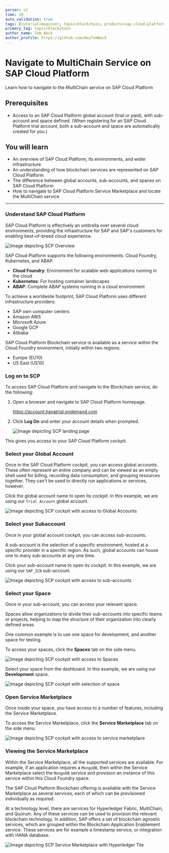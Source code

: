 ```yaml
---
parser: v2
time: 10
auto_validation: true
tags: [tutorial>beginner, topic>blockchain, products>sap-cloud-platform, topic>cloud]
primary_tag: topic>blockchain
author_name: Tom Beck
author_profile: https://github.com/HeyTomBeck
---
```


# Navigate to MultiChain Service on SAP Cloud Platform
<!-- description --> Learn how to navigate to the MultiChain service on SAP Cloud Platform

## Prerequisites
 - Access to an SAP Cloud Platform global account (trial or paid), with sub-account and space defined. (When registering for an SAP Cloud Platform trial account, both a sub-account and space are automatically created for you.)

## You will learn
- An overview of SAP Cloud Platform, its environments, and wider infrastructure
- An understanding of how blockchain services are represented on SAP Cloud Platform
- The difference between global accounts, sub-accounts, and spaces on SAP Cloud Platform
- How to navigate to SAP Cloud Platform Service Marketplace and locate the MultiChain service

---

### Understand SAP Cloud Platform


SAP Cloud Platform is effectively an umbrella over several cloud environments, providing the infrastructure for SAP and SAP's customers for enabling best-of-breed cloud experience.

![Image depicting SCP Overview](08--SCP-Overview.png)

SAP Cloud Platform supports the following environments: Cloud Foundry, Kubernetes, and ABAP.

- **Cloud Foundry**: Environment for scalable web applications running in the cloud
- **Kubernetes**: For hosting container landscapes
- **ABAP**: Complete ABAP systems running in a cloud environment

To achieve a worldwide footprint, SAP Cloud Platform uses different infrastructure providers:

- SAP own computer centers
- Amazon AWS
- Microsoft Azure
- Google GCP
- Alibaba

SAP Cloud Platform Blockchain service is available as a service within the Cloud Foundry environment, initially within two regions:

- Europe (EU10)
- US East (US10)



### Log on to SCP


To access SAP Cloud Platform and navigate to the Blockchain service, do the following:

1. Open a browser and navigate to SAP Cloud Platform homepage.

    <https://account.hanatrial.ondemand.com>

2. Click **Log On** and enter your account details when prompted.

    ![Image depicting SCP landing page](01--SCP-Landing-Page.png)

This gives you access to your SAP Cloud Platform cockpit.


### Select your Global Account


Once in the SAP Cloud Platform cockpit, you can access global accounts. These often represent an entire company and can be viewed as an empty shell used for billing, recording data consumption, and grouping resources together. They can't be used to directly run applications or services, however.

Click the global account name to open its cockpit. In this example, we are using our `Trial Account` global account.

![Image depicting SCP cockpit with access to Global Accounts](02--SCP-Global-Account.png)



### Select your Subaccount


Once in your global account cockpit, you can access sub-accounts.

A sub-account is the selection of a specific environment, hosted at a specific provider in a specific region. As such, global accounts can house one to many sub-accounts at any one time.

Click your sub-account name to open its cockpit. In this example, we are using our `SAP_ICN` sub-account.

![Image depicting SCP cockpit with access to sub-accounts](03--SCP-Subaccounts.png)


### Select your Space


Once in your sub-account, you can access your relevant space.

Spaces allow organizations to divide their sub-accounts into specific teams or projects, helping to map the structure of their organization into clearly defined areas.

One common example is to use one space for development, and another space for testing.

To access your spaces, click the **Spaces** tab on the side menu.

![Image depicting SCP cockpit with access to Spaces](04--SCP-Spaces.png)

Select your space from the dashboard. In this example, we are using our **Development** space.

![Image depicting SCP cockpit with selection of space](05--SCP-Select-Space.png)


### Open Service Marketplace


Once inside your space, you have access to a number of features, including the Service Marketplace.

To access the Service Marketplace, click the  **Service Marketplace** tab on the side menu.

![Image depicting SCP cockpit with access to service marketplace](06--SCP-Space-Cockpit.png)


### Viewing the Service Marketplace


Within the Service Marketplace, all the supported services are available. For example, if an application requires a `MongoDB`, then within the Service Marketplace select the `MongoDB` service and provision an instance of this service within this Cloud Foundry space.

The SAP Cloud Platform Blockchain offering is available with the Service Marketplace as several services, each of which can be provisioned individually as required.

 At a technology level, there are services for Hyperledger Fabric, MultiChain, and Quorum. Any of these services can be used to provision the relevant blockchain technology. In addition, SAP offers a set of blockchain agnostic services, which are grouped within the Blockchain Application Enablement service. These services are for example a timestamp service, or integration with HANA database.

![Image depicting SCP Service Marketplace with Hyperledger Tile](07--SCP-ServiceMarketplace-Multichain.png)

